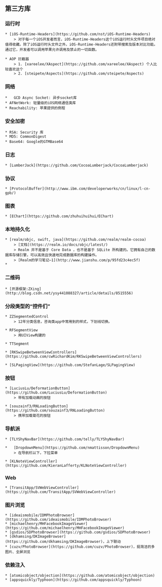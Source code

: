## 第三方库


### 运行时
	* [iOS-Runtime-Headers](https://github.com/nst/iOS-Runtime-Headers)
		> 对于每一个iOS开发者而言，iOS-Runtime-Headers这个iOS运行时头文件项目绝对值得收藏。除了iOS运行时头文件之外，iOS-Runtime-Headers还附带搜索及版本对比功能。通过它，开发者可以调用苹果允许调用及禁止的一切函数。

	* AOP 拦截器
		> 1. [xareelee/XAspect](https://github.com/xareelee/XAspect) 个人比较喜欢这个
		> 2. [steipete/Aspects](https://github.com/steipete/Aspects)

### 网络
	*	GCD Async Socket: 异步socket库
	* AFNetWork: 轻量级的iOS网络通信类库
	* Reachability: 苹果提供的例程

### 安全加密
	* RSA: Security 库
	* MD5: CommonDigest
	* Base64: Google的GTMBase64

### 日志
	* [LumberJack](https://github.com/CocoaLumberjack/CocoaLumberjack)

### 协议
	* [ProtocolBuffer](http://www.ibm.com/developerworks/cn/linux/l-cn-gpb/)

### 图表
	* [EChart](https://github.com/zhuhuihuihui/EChart)

### 本地持久化

	* [realm/objc, swift, java](https://github.com/realm/realm-cocoa)
		> [文档](https://realm.io/docs/objc/latest/)
		> Realm 并不是基于 Core Data ，也不是基于 SQLite 所构建的。它拥有自己的数据库存储引擎，可以高效且快速地完成数据库的构建操作。
		> [Realm的学习笔记—1](http://www.jianshu.com/p/95fd23c4ec5f)
	*

### 二维码
	* [开源框架:ZXing](http://blog.csdn.net/ysy441088327/article/details/8515556)

### 分段类型的“控件们”
	* ZZSegmentedControl
		> 12年分类信息，咨询类app中常用到的样式，下划线切换。

	* RFSegmentView
		> 用UIView构建的

	* TTSegment

	* [RKSwipeBetweenViewControllers](https://github.com/cwRichardKim/RKSwipeBetweenViewControllers)

	* [SLPagingView](https://github.com/StefanLage/SLPagingView)

### 按钮

	* [LuciusLu/DeformationButton](https://github.com/LuciusLu/DeformationButton)
		> 带有加载动画的按钮

	* [souzainf3/RNLoadingButton](https://github.com/souzainf3/RNLoadingButton)
		> 携带加载菊花的按钮

### 导航派
	* [TLYShyNavBar](https://github.com/telly/TLYShyNavBar)

	*	[DropdownMenu](https://github.com/nmattisson/DropdownMenu)
		> 在导航栏以下，下拉菜单

	* [KLNoteViewController](https://github.com/KieranLafferty/KLNoteViewController)

### Web
	* [TransitApp/SVWebViewController](https://github.com/TransitApp/SVWebViewController)

### 图片浏览
	* [ideaismobile/IDMPhotoBrowser](https://github.com/ideaismobile/IDMPhotoBrowser)
	* [michaelhenry/MHFacebookImageViewer](https://github.com/michaelhenry/MHFacebookImageViewer)
	* [gsdios/SDPhotoBrowser](https://github.com/gsdios/SDPhotoBrowser)
	* [dkhamsing/DKImageBrowser](https://github.com/dkhamsing/DKImageBrowser)，上下联动
	* [cuzv/PhotoBrowser](https://github.com/cuzv/PhotoBrowser)，挺简洁的多图片、全屏浏览

### 依赖注入
	* [atomicobject/objection](https://github.com/atomicobject/objection)
	* [appsquickly/Typhoon](https://github.com/appsquickly/Typhoon)
